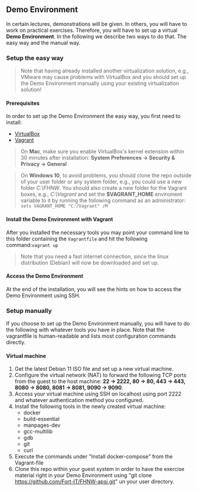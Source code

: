 ## Demo Environment
In certain lectures, demonstrations will be given. In others, you will have to work on practical exercises. Therefore, you will have to set up a virtual **Demo Environment**. In the following we describe two ways to do that. The easy way and the manual way.

### Setup the easy way
> Note that having already installed another virtualization solution, e.g., VMware may cause problems with VirtualBox and you should set up the Demo Environment manually using your existing virtualization solution!

#### Prerequisites
In order to set up the Demo Environment the easy way, you first need to install:

- [VirtualBox](https://www.virtualbox.org/wiki/Downloads)
- [Vagrant](https://www.vagrantup.com/downloads)

> On **Mac**, make sure you enable VirtualBox's kernel extension within 30 minutes after installation: **System Preferences → Security & Privacy → General**

> On **Windows 10**, to avoid problems, you should clone the repo outside of your user folder or any system folder, e.g., you could use a new folder *C:\FHNW*.
You should also create a new folder for the Vagrant boxes, e.g., *C:\Vagrant* and set the **$VAGRANT_HOME** enviroment variable to it by running the following command as an administrator:
`setx VAGRANT_HOME "C:/Vagrant" /M`

#### Install the Demo Environment with Vagrant
After you installed the necessary tools you may point your command line to this folder containing the `Vagrantfile` and hit the following command:`vagrant up`

> Note that you need a fast internet connection, since the linux distribution (Debian) will now be downloaded and set up.

#### Access the Demo Environment
At the end of the installation, you will see the hints on how to access the Demo Environment using SSH.

### Setup manually
If you choose to set up the Demo Environment manually, you will have to do the following with whatever tools you have in place.
Note that the vagrantfile is human-readable and lists most configuration commands directly.

#### Virtual machine
1. Get the latest Debian 11 ISO file and set up a new virtual machine.
1. Configure the virtual network (NAT) to forward the following TCP ports from the guest to the host machine: **22 → 2222, 80 → 80, 443 → 443, 8080 → 8080, 8081 → 8081, 9090 → 9090**.
1. Access your virtual machine using SSH on localhost using port 2222 and whatever authentication method you configured.
1. Install the following tools in the newly created virtual machine:
    - docker
    - build-essential
    - manpages-dev
    - gcc-multilib
    - gdb
    - git
    - curl
1. Execute the commands under "Install docker-compose" from the Vagrant-file
1. Clone this repo within your guest system in order to have the exercise material right in your Demo Environment using "git clone https://github.com/Fort-IT/FHNW-apsi.git" un your user directory.
    
